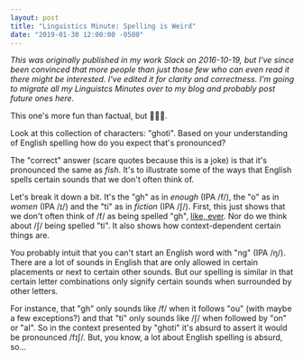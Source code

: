 ```yaml
---
layout: post
title: "Linguistics Minute: Spelling is Weird"
date: "2019-01-30 12:00:00 -0500"
---
```

_This was originally published in my work Slack on 2016-10-19, but I've since
been convinced that more people than just those few who can even read it there
might be interested. I've edited it for clarity and correctness. I'm going to
migrate all my Linguistcs Minutes over to my blog and probably post future ones
here._

This one's more fun than factual, but 🤷🏻‍♂️.

Look at this collection of characters: "ghoti". Based on your understanding of
English spelling how do you expect that's pronounced?

The "correct" answer (scare quotes because this is a joke) is that it's
pronounced the same as _fish_. It's to illustrate some of the ways that English
spells certain sounds that we don't often think of.

Let's break it down a bit. It's the "gh" as in _enough_ (IPA /f/), the "o" as in
_women_ (IPA /ɪ/) and the "ti" as in _fiction_ (IPA /ʃ/). First, this just shows
that we don't often think of /f/ as being spelled "gh", [like,
ever](https://www.youtube.com/watch?v=WA4iX5D9Z64). Nor do we think about /ʃ/
being spelled "ti". It also shows how context-dependent certain things are.

You probably intuit that you can't start an English word with "ng" (IPA /ŋ/).
There are a lot of sounds in English that are only allowed in certain placements
or next to certain other sounds. But our spelling is similar in that certain
letter combinations only signify certain sounds when surrounded by other
letters.

For instance, that "gh" only sounds like /f/ when it follows "ou" (with maybe a
few exceptions?) and that "ti" only sounds like /ʃ/ when followed by "on" or
"al". So in the context presented by "ghoti" it's absurd to assert it would be
pronounced /fɪʃ/. But, you know, a lot about English spelling is absurd, so…
